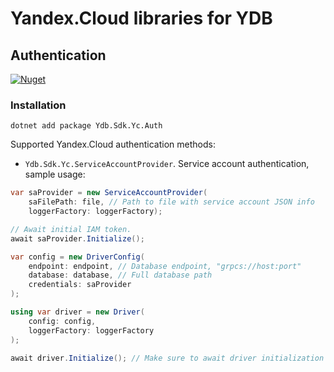 # Yandex.Cloud libraries for YDB

## Authentication

[![Nuget](https://img.shields.io/nuget/v/Ydb.Sdk.Yc.Auth)](https://www.nuget.org/packages/Ydb.Sdk.Yc.Auth/)

### Installation

```
dotnet add package Ydb.Sdk.Yc.Auth
```

Supported Yandex.Cloud authentication methods:
* `Ydb.Sdk.Yc.ServiceAccountProvider`. Service account authentication, sample usage:

```c#
var saProvider = new ServiceAccountProvider(
    saFilePath: file, // Path to file with service account JSON info
    loggerFactory: loggerFactory);

// Await initial IAM token.
await saProvider.Initialize();

var config = new DriverConfig(
    endpoint: endpoint, // Database endpoint, "grpcs://host:port"
    database: database, // Full database path
    credentials: saProvider
);

using var driver = new Driver(
    config: config,
    loggerFactory: loggerFactory
);

await driver.Initialize(); // Make sure to await driver initialization
```
